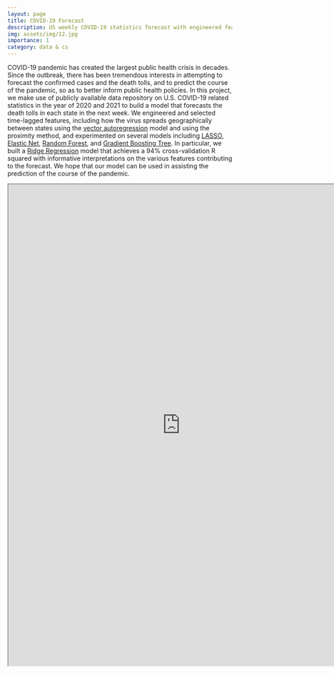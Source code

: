 ```yaml
---
layout: page
title: COVID-19 Forecast
description: US weekly COVID-19 statistics forecast with engineered features
img: assets/img/12.jpg
importance: 1
category: data & cs
---
```


COVID-19 pandemic has created the largest public health crisis in decades. Since the outbreak, there has been tremendous interests in attempting to forecast the confirmed cases and the death tolls, and to predict the course of the pandemic, so as to better inform public health policies. In this project, we make use of publicly available data repository on U.S. COVID-19 related statistics in the year of 2020 and 2021 to build a model that forecasts the death tolls in each state in the next week. We engineered and selected time-lagged features, including how the virus spreads geographically between states using the <a href="https://en.wikipedia.org/wiki/Vector_autoregression">vector autoregression</a> model and using the proximity method, and experimented on several models including <a href="https://en.wikipedia.org/wiki/Lasso_(statistics)">LASSO</a>, <a href="https://en.wikipedia.org/wiki/Elastic_net_regularization">Elastic Net</a>, <a href="https://en.wikipedia.org/wiki/Random_forest">Random Forest</a>, and <a href="https://en.wikipedia.org/wiki/Gradient_boosting">Gradient Boosting Tree</a>. In particular, we built a <a href="https://en.wikipedia.org/wiki/Ridge_regression">Ridge Regression</a> model that achieves a 94% cross-validation R squared with informative interpretations on the various features contributing to the forecast. We hope that our model can be used in assisting the prediction of the course of the pandemic.

<iframe src="https://drive.google.com/file/d/10zHszJ6d3xaJ_h9k9kwiLxXHiDwRaYQp/preview" width="770" height="1080" allow="autoplay"></iframe>


